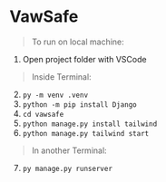 # VawSafe
> To run on local machine:

1) Open project folder with VSCode

> Inside Terminal:

2) `py -m venv .venv` 
3) `python -m pip install Django`
4) `cd vawsafe`
5) `python manage.py install tailwind`
6) `python manage.py tailwind start`

> In another Terminal:

7) `py manage.py runserver`